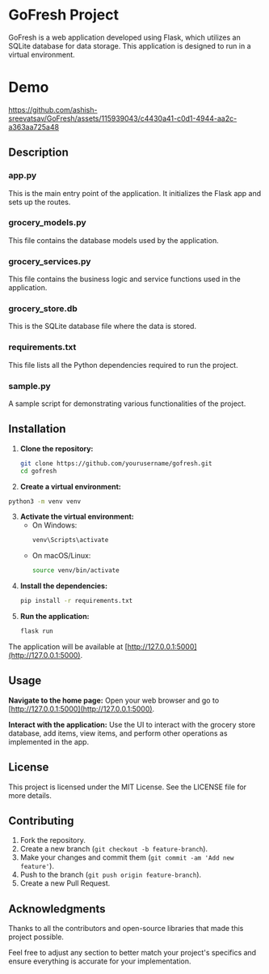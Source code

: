 # GoFresh Project

GoFresh is a web application developed using Flask, which utilizes an SQLite database for data storage. This application is designed to run in a virtual environment.

# Demo



https://github.com/ashish-sreevatsav/GoFresh/assets/115939043/c4430a41-c0d1-4944-aa2c-a363aa725a48



## Description

### app.py
This is the main entry point of the application. It initializes the Flask app and sets up the routes.

### grocery_models.py
This file contains the database models used by the application.

### grocery_services.py
This file contains the business logic and service functions used in the application.

### grocery_store.db
This is the SQLite database file where the data is stored.

### requirements.txt
This file lists all the Python dependencies required to run the project.

### sample.py
A sample script for demonstrating various functionalities of the project.

## Installation

1. **Clone the repository:**
   ```bash
   git clone https://github.com/yourusername/gofresh.git
   cd gofresh
   ```
2. **Create a virtual environment:**
  ```bash
  python3 -m venv venv
  ```
3. **Activate the virtual environment:**
   - On Windows:
     ```bash
     venv\Scripts\activate
     ```
   - On macOS/Linux:
     ```bash
     source venv/bin/activate
     ```
4. **Install the dependencies:**
   ```bash
   pip install -r requirements.txt
   ```
5. **Run the application:**
   ```bash
   flask run
   ```

The application will be available at [http://127.0.0.1:5000](http://127.0.0.1:5000).

## Usage

**Navigate to the home page:**
Open your web browser and go to [http://127.0.0.1:5000](http://127.0.0.1:5000).

**Interact with the application:**
Use the UI to interact with the grocery store database, add items, view items, and perform other operations as implemented in the app.

## License

This project is licensed under the MIT License. See the LICENSE file for more details.

## Contributing

1. Fork the repository.
2. Create a new branch (`git checkout -b feature-branch`).
3. Make your changes and commit them (`git commit -am 'Add new feature'`).
4. Push to the branch (`git push origin feature-branch`).
5. Create a new Pull Request.

## Acknowledgments

Thanks to all the contributors and open-source libraries that made this project possible.


Feel free to adjust any section to better match your project's specifics and ensure everything is accurate for your implementation.

